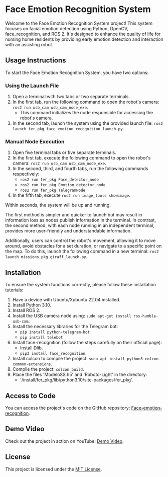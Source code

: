 # Face Emotion Recognition System

Welcome to the Face Emotion Recognition System project! This system focuses on facial emotion detection using Python, OpenCV, face_recognition, and ROS 2. It's designed to enhance the quality of life for nursing home residents by providing early emotion detection and interaction with an assisting robot.

## Usage Instructions

To start the Face Emotion Recognition System, you have two options:

### Using the Launch File

1. Open a terminal with two tabs or two separate terminals.
2. In the first tab, run the following command to open the robot's camera: `ros2 run usb_cam usb_cam_node_exe`.
   - This command initializes the node responsible for accessing the robot's camera.
3. In the second tab, launch the system using the provided launch file: `ros2 launch fer_pkg face_emotion_recognition_launch.py`.

### Manual Node Execution

1. Open five terminal tabs or five separate terminals.
2. In the first tab, execute the following command to open the robot's camera: `ros2 run usb_cam usb_cam_node_exe`.
3. In the second, third, and fourth tabs, run the following commands respectively:
   - `ros2 run fer_pkg Face_detector_node`
   - `ros2 run fer_pkg Emotion_detector_node`
   - `ros2 run fer_pkg TelegramNode`
4. In the fifth tab, execute `ros2 run image_tools showimage`.

Within seconds, the system will be up and running.

The first method is simpler and quicker to launch but may result in information loss as nodes publish information in the terminal. In contrast, the second method, with each node running in an independent terminal, provides more user-friendly and understandable information.

Additionally, users can control the robot's movement, allowing it to move around, avoid obstacles for a set duration, or navigate to a specific point on the map. To do this, launch the following command in a new terminal: `ros2 launch missions_pkg giraff_launch.py`.

## Installation

To ensure the system functions correctly, please follow these installation tutorials:

1. Have a device with Ubuntu/Xubuntu 22.04 installed.
2. Install Python 3.10.
3. Install ROS 2.
4. Install the USB camera node using: `sudo apt-get install ros-humble-usb-cam`.
5. Install the necessary libraries for the Telegram bot:
   - `pip install python-telegram-bot`
   - `pip install telebot`
6. Install face-recognition (follow the steps carefully on their official page):
   - Install Dlib.
   - `pip3 install face_recognition`.
7. Install colcon to compile the project: `sudo apt install python3-colcon-common-extensions`.
8. Compile the project: `colcon build`.
9. Place the files 'ModeloSS.h5' and 'Roboto-Light' in the directory:
   - '/install/fer_pkg/lib/python3.10/site-packages/fer_pkg'.

## Access to Code

You can access the project's code on the GitHub repository: [Face-emotion-recognition](https://github.com/JesusVillenRuiz/Femotion-recognition.git).

## Demo Video

Check out the project in action on YouTube: [Demo Video](https://youtu.be/kohBtF85-Ms).

## License

This project is licensed under the [MIT License](LICENSE).
